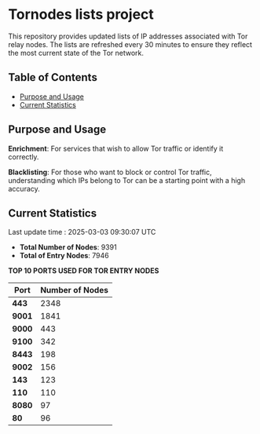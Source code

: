 # Tornodes lists project

This repository provides updated lists of IP addresses associated with Tor relay nodes. The lists are refreshed every 30 minutes to ensure they reflect the most current state of the Tor network.

## Table of Contents

- [Purpose and Usage](#purpose-and-usage)
- [Current Statistics](#current-statistics)


## Purpose and Usage

**Enrichment**: For services that wish to allow Tor traffic or identify it correctly.

**Blacklisting**: For those who want to block or control Tor traffic, understanding which IPs belong to Tor can be a starting point with a high accuracy.

## Current Statistics

Last update time : 2025-03-03 09:30:07 UTC

- **Total Number of Nodes**: 9391
- **Total of Entry Nodes**: 7946

**TOP 10 PORTS USED FOR TOR ENTRY NODES**

| **Port** | **Number of Nodes** |
|------|-----------------|
| **443**   | 2348  |
| **9001**   | 1841  |
| **9000**   | 443  |
| **9100**   | 342  |
| **8443**   | 198  |
| **9002**   | 156  |
| **143**   | 123  |
| **110**   | 110  |
| **8080**   | 97  |
| **80**   | 96  |

